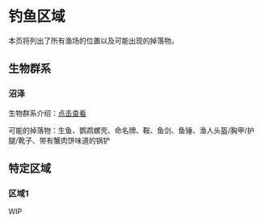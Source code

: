 # 钓鱼区域

本页将列出了所有渔场的位置以及可能出现的掉落物。

## 生物群系

### 沼泽

生物群系介绍：[点击查看](https://minecraft.fandom.com/zh/wiki/%E6%B2%BC%E6%B3%BD)

可能的掉落物：生鱼、鹦鹉螺壳、命名牌、鞍、鱼剑、鱼锤、渔人头盔/胸甲/护腿/靴子、带有蟹肉饼味道的锅铲

## 特定区域

### 区域1

WIP

